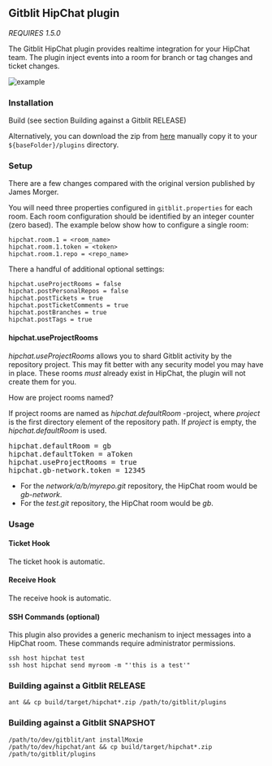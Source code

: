 ## Gitblit HipChat plugin

*REQUIRES 1.5.0*

The Gitblit HipChat plugin provides realtime integration for your HipChat team.  The plugin inject events into a room for branch or tag changes and ticket changes.

![example](example.png "Example integration")

### Installation

Build (see section Building against a Gitblit RELEASE)

Alternatively, you can download the zip from [here](http://plugins.gitblit.com) manually copy it to your `${baseFolder}/plugins` directory.

### Setup

There are a few changes compared with the original version published by James Morger.

You will need three  properties  configured in `gitblit.properties` for each room.
Each room configuration should be identified by an integer counter (zero based).
The example below show how to configure a single room:

    hipchat.room.1 = <room_name>
    hipchat.room.1.token = <token>
    hipchat.room.1.repo = <repo_name>

There a handful of additional optional settings:

    hipchat.useProjectRooms = false
    hipchat.postPersonalRepos = false
    hipchat.postTickets = true
    hipchat.postTicketComments = true
    hipchat.postBranches = true
    hipchat.postTags = true

#### hipchat.useProjectRooms

*hipchat.useProjectRooms* allows you to shard Gitblit activity by the repository project.  This may fit better with any security model you may have in place.  These rooms *must* already exist in HipChat, the plugin will not create them for you.

How are project rooms named?

If project rooms are named as *hipchat.defaultRoom* -project, where *project* is the first directory element of the repository path.  If *project* is empty, the *hipchat.defaultRoom* is used.

<pre>
hipchat.defaultRoom = gb
hipchat.defaultToken = aToken
hipchat.useProjectRooms = true
hipchat.gb-network.token = 12345
</pre>

- For the *network/a/b/myrepo.git* repository, the HipChat room would be *gb-network*.
- For the *test.git* repository, the HipChat room would be *gb*.

### Usage

#### Ticket Hook

The ticket hook is automatic.

#### Receive Hook

The receive hook is automatic.

#### SSH Commands (optional)

This plugin also provides a generic mechanism to inject messages into a HipChat room.  These commands require administrator permissions.

    ssh host hipchat test
    ssh host hipchat send myroom -m "'this is a test'"

### Building against a Gitblit RELEASE

    ant && cp build/target/hipchat*.zip /path/to/gitblit/plugins

### Building against a Gitblit SNAPSHOT

    /path/to/dev/gitblit/ant installMoxie
    /path/to/dev/hipchat/ant && cp build/target/hipchat*.zip /path/to/gitblit/plugins

